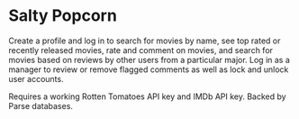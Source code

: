 # Salty Popcorn
Create a profile and log in to search for movies by name, see top rated or recently released movies, rate and comment on movies, and search for movies based on reviews by other users from a particular major. Log in as a manager to review or remove flagged comments as well as lock and unlock user accounts.

Requires a working Rotten Tomatoes API key and IMDb API key. Backed by Parse databases.
